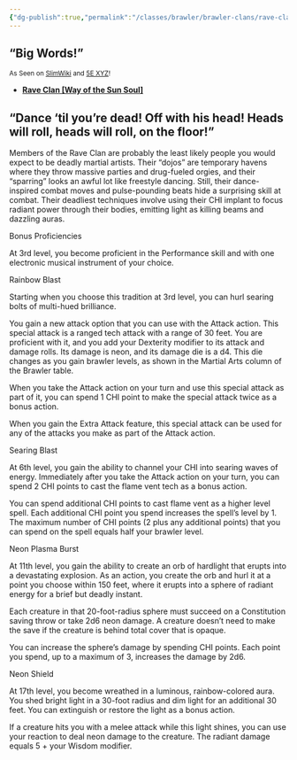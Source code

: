 ```yaml
---
{"dg-publish":true,"permalink":"/classes/brawler/brawler-clans/rave-clan-way-of-the-sun-soul/","noteIcon":"","updated":"2025-04-12T16:34:15.924-07:00"}
---
```


## “Big Words!”
<sub>As Seen on [SlimWiki](https://slimwiki.com/carbon-pink/) and [5E XYZ](https://dnd5e.wikidot.com/)!</sub>

 - [**Rave Clan [Way of the Sun Soul]**](/carbon-pink/public-wiki-w-knoldiw/rave-clan)


## “Dance ‘til you’re dead! Off with his head! Heads will roll, heads will roll, on the floor!”

  
Members of the Rave Clan are probably the least likely people you would expect to be deadly martial artists. Their “dojos” are temporary havens where they throw massive parties and drug-fueled orgies, and their “sparring” looks an awful lot like freestyle dancing. Still, their dance-inspired combat moves and pulse-pounding beats hide a surprising skill at combat. Their deadliest techniques involve using their CHI implant to focus radiant power through their bodies, emitting light as killing beams and dazzling auras.

Bonus Proficiencies

At 3rd level, you become proficient in the Performance skill and with one electronic musical instrument of your choice.

Rainbow Blast

Starting when you choose this tradition at 3rd level, you can hurl searing bolts of multi-hued brilliance.

You gain a new attack option that you can use with the Attack action. This special attack is a ranged tech attack with a range of 30 feet. You are proficient with it, and you add your Dexterity modifier to its attack and damage rolls. Its damage is neon, and its damage die is a d4. This die changes as you gain brawler levels, as shown in the Martial Arts column of the Brawler table.

When you take the Attack action on your turn and use this special attack as part of it, you can spend 1 CHI point to make the special attack twice as a bonus action.

When you gain the Extra Attack feature, this special attack can be used for any of the attacks you make as part of the Attack action.

Searing Blast

At 6th level, you gain the ability to channel your CHI into searing waves of energy. Immediately after you take the Attack action on your turn, you can spend 2 CHI points to cast the flame vent tech as a bonus action.

You can spend additional CHI points to cast flame vent as a higher level spell. Each additional CHI point you spend increases the spell’s level by 1. The maximum number of CHI points (2 plus any additional points) that you can spend on the spell equals half your brawler level.

Neon Plasma Burst

At 11th level, you gain the ability to create an orb of hardlight that erupts into a devastating explosion. As an action, you create the orb and hurl it at a point you choose within 150 feet, where it erupts into a sphere of radiant energy for a brief but deadly instant.

Each creature in that 20-foot-radius sphere must succeed on a Constitution saving throw or take 2d6 neon damage. A creature doesn’t need to make the save if the creature is behind total cover that is opaque.

You can increase the sphere’s damage by spending CHI points. Each point you spend, up to a maximum of 3, increases the damage by 2d6.

Neon Shield

At 17th level, you become wreathed in a luminous, rainbow-colored aura. You shed bright light in a 30-foot radius and dim light for an additional 30 feet. You can extinguish or restore the light as a bonus action.

If a creature hits you with a melee attack while this light shines, you can use your reaction to deal neon damage to the creature. The radiant damage equals 5 + your Wisdom modifier.